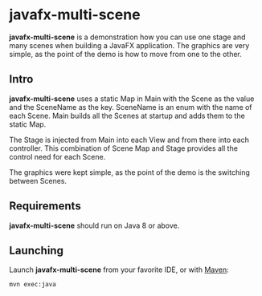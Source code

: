 # javafx-multi-scene
**javafx-multi-scene** is a demonstration how you can use one stage and many scenes when building a JavaFX application.  The graphics are very simple, as the point of the demo is how to move from one to the other.  

## Intro
**javafx-multi-scene** uses a static Map in Main with the Scene as the value and the SceneName as the key.  SceneName is an enum with the name of each Scene.  Main builds all the Scenes at startup and adds them to the static Map.

The Stage is injected from Main into each View and from there into each controller.  This combination of Scene Map and Stage provides all the control need for each Scene.

The graphics were kept simple, as the point of the demo is the switching between Scenes.

## Requirements
**javafx-multi-scene** should run on Java 8 or above.

## Launching
Launch **javafx-multi-scene** from your favorite IDE, or with [Maven](https://maven.apache.org/):

    mvn exec:java

